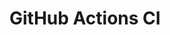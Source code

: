 # GitHub Actions CI


























































































































































































































































































































































































































































































































































































































































































































































































































































































































































































































































































































































































































































































































































































































































































































































































































































































































































































































































































































































































































































































































































































































